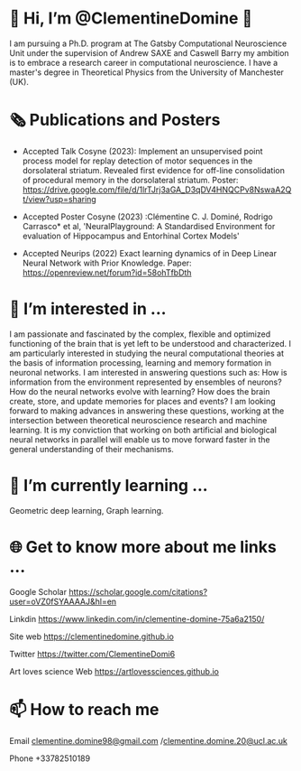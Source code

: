 # 🍊 Hi, I’m @ClementineDomine 🍊

I am pursuing a Ph.D. program at The Gatsby Computational Neuroscience Unit under the supervision of
Andrew SAXE and Caswell Barry my ambition is to embrace a research career in computational neuroscience. 
I have a master's degree in Theoretical Physics from the University of Manchester (UK).

# 🗞️ Publications and Posters

- Accepted Talk Cosyne (2023): Implement an unsupervised point process model for replay detection of motor sequences in the dorsolateral striatum. 
  Revealed first evidence for off-line consolidation of procedural memory in the dorsolateral striatum.
 Poster: https://drive.google.com/file/d/1lrTJrj3aGA_D3qDV4HNQCPv8NswaA2Qt/view?usp=sharing
 
 - Accepted Poster Cosyne (2023) :Clémentine C. J. Dominé, Rodrigo Carrasco* et al, 'NeuralPlayground: A Standardised Environment for evaluation of Hippocampus and Entorhinal Cortex Models'

-  Accepted Neurips (2022) Exact learning dynamics of in Deep Linear Neural Network with Prior Knowledge. 
Paper: https://openreview.net/forum?id=58ohTfbDth


# 👀 I’m interested in ...

I am passionate and fascinated by the complex, flexible and optimized functioning of the brain that is 
yet left to be understood and characterized. I am particularly interested in studying the neural computational
theories at the basis of information processing, learning and memory formation in neuronal networks. 
I am interested in answering questions such as: How is information from the environment represented by ensembles of neurons?
How do the neural networks evolve with learning? 
How does the brain create, store, and update memories for places and events? 
I am looking forward to making advances in answering these questions, working at the intersection between
theoretical neuroscience research and machine learning. It is my conviction that working on both artificial
and biological neural networks in parallel will enable us to move forward faster in the general understanding of their mechanisms.

# 🌱 I’m currently learning ...

Geometric deep learning, Graph learning.


# 🌐 Get to know more about me links ...

Google Scholar https://scholar.google.com/citations?user=oVZ0fSYAAAAJ&hl=en

Linkdin https://www.linkedin.com/in/clementine-domine-75a6a2150/

Site web https://clementinedomine.github.io

Twitter https://twitter.com/ClementineDomi6

Art loves science Web https://artlovessciences.github.io

# 📫 How to reach me 
Email clementine.domine98@gmail.com /clementine.domine.20@ucl.ac.uk
      
Phone +33782510189

<!---
ClementineDomine/ClementineDomine is a ✨ special ✨ repository because its `README.md` (this file) appears on your GitHub profile.
You can click the Preview link to take a look at your changes.
--->
